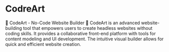 # CodreArt
🚀 CodeArt - No-Code Website Builder 🎨  CodeArt is an advanced website-building tool that empowers users to create headless websites without coding skills. It provides a collaborative front-end platform with tools for content modeling and UI development. The intuitive visual builder allows for quick and efficient website creation.
